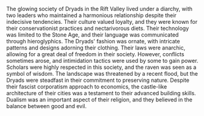 The glowing society of Dryads in the Rift Valley lived under a diarchy, with two leaders who maintained a harmonious relationship despite their indecisive tendencies. Their culture valued loyalty, and they were known for their conservationist practices and nectarivorous diets. Their technology was limited to the Stone Age, and their language was communicated through hieroglyphics. The Dryads' fashion was ornate, with intricate patterns and designs adorning their clothing. Their laws were anarchic, allowing for a great deal of freedom in their society. However, conflicts sometimes arose, and intimidation tactics were used by some to gain power. Scholars were highly respected in this society, and the raven was seen as a symbol of wisdom. The landscape was threatened by a recent flood, but the Dryads were steadfast in their commitment to preserving nature. Despite their fascist corporatism approach to economics, the castle-like architecture of their cities was a testament to their advanced building skills. Dualism was an important aspect of their religion, and they believed in the balance between good and evil.